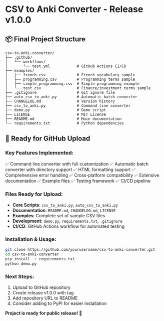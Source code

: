 # CSV to Anki Converter - Release v1.0.0

## 📦 Final Project Structure

```
csv-to-anki-converter/
├── .github/
│   └── workflows/
│       └── test.yml            # GitHub Actions CI/CD
├── examples/
│   ├── french.csv              # French vocabulary sample
│   ├── programming.csv         # Programming terms sample
│   ├── simple_programming.csv  # Simple programming example
│   └── test.csv                # Finance/investment terms sample
├── .gitignore                  # Git ignore file
├── auto_csv_to_anki.py         # Automatic batch converter
├── CHANGELOG.md                # Version history
├── csv_to_anki.py              # Command line converter
├── demo.py                     # Demo script
├── LICENSE                     # MIT License
├── README.md                   # Main documentation
└── requirements.txt            # Python dependencies
```

## 🚀 Ready for GitHub Upload

### Key Features Implemented:
✅ Command line converter with full customization
✅ Automatic batch converter with directory support
✅ HTML formatting support
✅ Comprehensive error handling
✅ Cross-platform compatibility
✅ Extensive documentation
✅ Example files
✅ Testing framework
✅ CI/CD pipeline

### Files Ready for Upload:
- **Core Scripts**: `csv_to_anki.py`, `auto_csv_to_anki.py`
- **Documentation**: `README.md`, `CHANGELOG.md`, `LICENSE`
- **Examples**: Complete set of sample CSV files
- **Development**: `demo.py`, `requirements.txt`, `.gitignore`
- **CI/CD**: GitHub Actions workflow for automated testing

### Installation & Usage:
```bash
git clone https://github.com/yourusername/csv-to-anki-converter.git
cd csv-to-anki-converter
pip install -r requirements.txt
python demo.py
```

### Next Steps:
1. Upload to GitHub repository
2. Create release v1.0.0 with tag
3. Add repository URL to README
4. Consider adding to PyPI for easier installation

**Project is ready for public release! 🎉**
